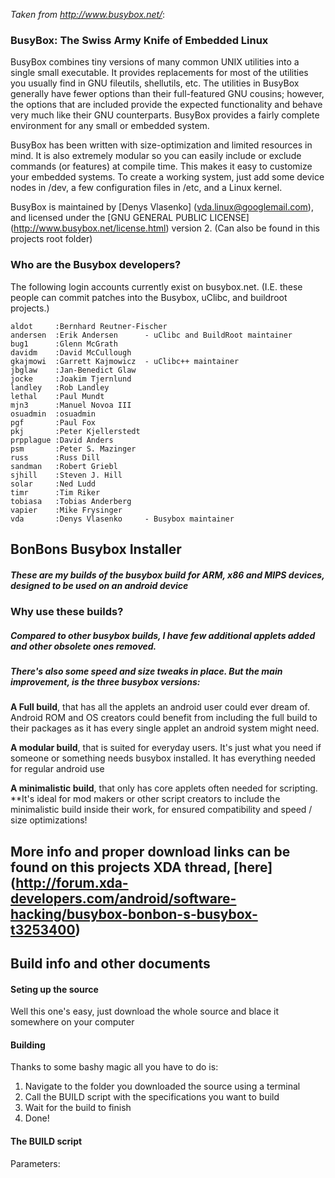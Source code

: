 *Taken from http://www.busybox.net/*:
### BusyBox: The Swiss Army Knife of Embedded Linux

BusyBox combines tiny versions of many common UNIX utilities into a single small executable.
It provides replacements for most of the utilities you usually find in GNU fileutils, shellutils, etc.
The utilities in BusyBox generally have fewer options than their full-featured GNU cousins;
however, the options that are included provide the expected functionality and behave very much
like their GNU counterparts. BusyBox provides a fairly complete environment for any small or embedded system.

BusyBox has been written with size-optimization and limited resources in mind. It is also extremely
modular so you can easily include or exclude commands (or features) at compile time.
This makes it easy to customize your embedded systems. To create a working system, just add
some device nodes in /dev, a few configuration files in /etc, and a Linux kernel.

BusyBox is maintained by [Denys Vlasenko] (vda.linux@googlemail.com), and licensed under the
[GNU GENERAL PUBLIC LICENSE] (http://www.busybox.net/license.html) version 2. (Can also be found in this projects root folder)

### Who are the Busybox developers?

The following login accounts currently exist on busybox.net.
(I.E. these people can commit patches into the Busybox, uClibc, and buildroot projects.)
```
aldot     :Bernhard Reutner-Fischer
andersen  :Erik Andersen      - uClibc and BuildRoot maintainer
bug1      :Glenn McGrath
davidm    :David McCullough
gkajmowi  :Garrett Kajmowicz  - uClibc++ maintainer
jbglaw    :Jan-Benedict Glaw
jocke     :Joakim Tjernlund
landley   :Rob Landley
lethal    :Paul Mundt
mjn3      :Manuel Novoa III
osuadmin  :osuadmin
pgf       :Paul Fox
pkj       :Peter Kjellerstedt
prpplague :David Anders
psm       :Peter S. Mazinger
russ      :Russ Dill
sandman   :Robert Griebl
sjhill    :Steven J. Hill
solar     :Ned Ludd
timr      :Tim Riker
tobiasa   :Tobias Anderberg
vapier    :Mike Frysinger
vda       :Denys Vlasenko     - Busybox maintainer
```

## BonBons Busybox Installer

##### These are my builds of the busybox build for ARM, x86 and MIPS devices, designed to be used on an android device

### **Why use these builds?**
##### Compared to other busybox builds, I have few additional applets added and other obsolete ones removed.
##### There's also some speed and size tweaks in place. But the main improvement, is the three busybox versions:

**A Full build**, that has all the applets an android user could ever dream of.
Android ROM and OS creators could benefit from including the full build to
their packages as it has every single applet an android system might need.

**A modular build**, that is suited for everyday users. It's just what you need if someone
or something needs busybox installed. It has everything needed for regular android use

**A minimalistic build**, that only has core applets often needed for scripting.
**It's ideal for mod makers or other script creators to include the minimalistic build
inside their work, for ensured compatibility and speed / size optimizations!

## More info and proper download links can be found on this projects XDA thread, [here] (http://forum.xda-developers.com/android/software-hacking/busybox-bonbon-s-busybox-t3253400)

## Build info and other documents

#### **Seting up the source**

Well this one's easy, just download the whole source and blace it somewhere on your computer

#### **Building**

Thanks to some bashy magic all you have to do is:
1. Navigate to the folder you downloaded the source using a terminal
2. Call the BUILD script with the specifications you want to build
3. Wait for the build to finish
4. Done!

#### **The BUILD script**

Parameters:

